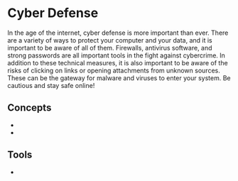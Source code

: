 # Cyber Defense

In the age of the internet, cyber defense is more important than ever. There are a variety of ways to protect your computer and your data, and it is important to be aware of all of them. Firewalls, antivirus software, and strong passwords are all important tools in the fight against cybercrime. In addition to these technical measures, it is also important to be aware of the risks of clicking on links or opening attachments from unknown sources. These can be the gateway for malware and viruses to enter your system. Be cautious and stay safe online!

## Concepts

* [](securing-windows-an-introduction-to-windows-group-policy)
* [](firewalls-creating-trust-barriers-to-stop-external-threats)

## Tools

* [](block-malicious-packets-with-packet-filtering-firewalls)